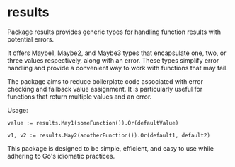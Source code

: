 # results
Package results provides generic types for handling function results with potential errors.

It offers Maybe1, Maybe2, and Maybe3 types that encapsulate one, two, or three values
respectively, along with an error. These types simplify error handling and provide
a convenient way to work with functions that may fail.

The package aims to reduce boilerplate code associated with error checking and
fallback value assignment. It is particularly useful for functions that return
multiple values and an error.

Usage:

    value := results.May1(someFunction()).Or(defaultValue)

    v1, v2 := results.May2(anotherFunction()).Or(default1, default2)

This package is designed to be simple, efficient, and easy to use while
adhering to Go's idiomatic practices.
